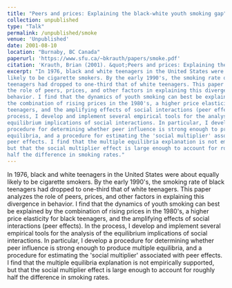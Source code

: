 ```yaml
---
title: "Peers and prices: Explaining the black-white youth smoking gap"
collection: unpublished
type: "Talk"
permalink: /unpublished/smoke
venue: 'Unpublished'
date: 2001-08-10
location: "Burnaby, BC Canada"
paperurl: 'https://www.sfu.ca/~bkrauth/papers/smoke.pdf'
citation: 'Krauth, Brian (2001). &quot;Peers and prices: Explaining the black-white youth smoking gap.&quot; <i>Working paper</i>.'
excerpt: "In 1976, black and white teenagers in the United States were about equally
likely to be cigarette smokers. By the early 1990's, the smoking rate of black
teenagers had dropped to one-third that of white teenagers. This paper analyzes
the role of peers, prices, and other factors in explaining this divergence in
behavior. I find that the dynamics of youth smoking can best be explained by
the combination of rising prices in the 1980's, a higher price elasticity for black
teenagers, and the amplifying effects of social interactions (peer effects). In the
process, I develop and implement several empirical tools for the analysis of the
equilibrium implications of social interactions. In particular, I develop a
procedure for determining whether peer influence is strong enough to produce multiple
equilibria, and a procedure for estimating the 'social multiplier' associated with
peer effects. I find that the multiple equilibria explanation is not empirically supported,
but that the social multiplier effect is large enough to account for roughly
half the difference in smoking rates."
---
```


In 1976, black and white teenagers in the United States were about equally
likely to be cigarette smokers. By the early 1990's, the smoking rate of black
teenagers had dropped to one-third that of white teenagers. This paper analyzes
the role of peers, prices, and other factors in explaining this divergence in
behavior. I find that the dynamics of youth smoking can best be explained by
the combination of rising prices in the 1980's, a higher price elasticity for black
teenagers, and the amplifying effects of social interactions (peer effects). In the
process, I develop and implement several empirical tools for the analysis of the
equilibrium implications of social interactions. In particular, I develop a
procedure for determining whether peer influence is strong enough to produce multiple
equilibria, and a procedure for estimating the 'social multiplier' associated with
peer effects. I find that the multiple equilibria explanation is not empirically supported,
but that the social multiplier effect is large enough to account for roughly
half the difference in smoking rates.

